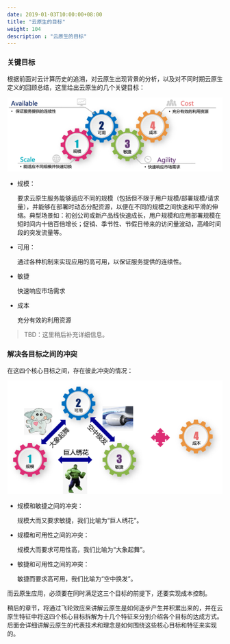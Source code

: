 ```yaml
---
date: 2019-01-03T10:00:00+08:00
title: "云原生的目标"
weight: 104
description : "云原生的目标"
---
```


### 关键目标

根据前面对云计算历史的追溯，对云原生出现背景的分析，以及对不同时期云原生定义的回顾总结，这里给出云原生的几个关键目标：

![](images/cloud-native-goals.png)

- 规模：

	要求云原生服务能够适应不同的规模（包括但不限于用户规模/部署规模/请求量），并能够在部署时动态分配资源，以便在不同的规模之间快速和平滑的伸缩。典型场景如：初创公司或新产品线快速成长，用户规模和应用部署规模在短时间内十倍百倍增长；促销、季节性、节假日带来的访问量波动，高峰时间段的突发流量等。

- 可用：

	通过各种机制来实现应用的高可用，以保证服务提供的连续性。

- 敏捷

	快速响应市场需求

- 成本

	充分有效的利用资源

> TBD：这里稍后补充详细信息。

### 解决各目标之间的冲突

在这四个核心目标之间，存在彼此冲突的情况：

![](images/cloud-native-goals-2.png)

- 规模和敏捷之间的冲突：

	规模大而又要求敏捷，我们比喻为“巨人绣花”。

- 规模和可用性之间的冲突：

	规模大而要求可用性高，我们比喻为“大象起舞”。

- 敏捷和可用性之间的冲突：

	敏捷而要求高可用，我们比喻为“空中换发”。

而云原生应用，必须要在同时满足这三个目标的前提下，还要实现成本控制。

稍后的章节，将通过飞轮效应来讲解云原生是如何逐步产生并积累出来的，并在云原生特征中将这四个核心目标拆解为十几个特征来分别介绍各个目标的达成方式。后面会详细讲解云原生的代表技术和理念是如何围绕这些核心目标和特征来实现的。